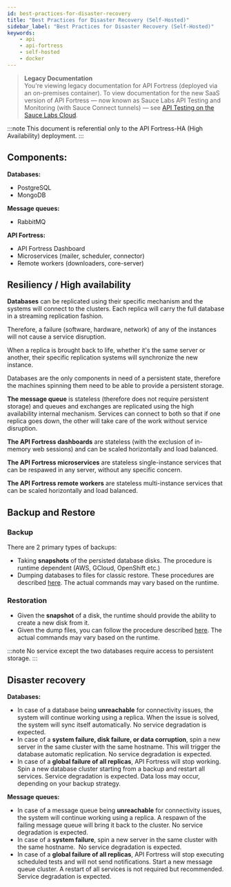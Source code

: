 ```yaml
---
id: best-practices-for-disaster-recovery
title: "Best Practices for Disaster Recovery (Self-Hosted)"
sidebar_label: "Best Practices for Disaster Recovery (Self-Hosted)"
keywords:
    - api
    - api-fortress
    - self-hosted
    - docker
---
```


<head>
  <meta name="robots" content="noindex" />
</head>

>**Legacy Documentation**<br/>You're viewing legacy documentation for API Fortress (deployed via an on-premises container). To view documentation for the new SaaS version of API Fortress &#8212; now known as Sauce Labs API Testing and Monitoring (with Sauce Connect tunnels) &#8212; see [API Testing on the Sauce Labs Cloud](/api-testing/).

:::note
This document is referential only to the API Fortress-HA (High Availability) deployment.
:::

## **Components:**

**Databases:**

- PostgreSQL
- MongoDB

**Message queues:**

- RabbitMQ

**API Fortress:**

- API Fortress Dashboard
- Microservices (mailer, scheduler, connector)
- Remote workers (downloaders, core-server)

## Resiliency / High availability

**Databases** can be replicated using their specific mechanism and the systems will connect to the clusters. Each replica will carry the full database in a streaming replication fashion.

Therefore, a failure (software, hardware, network) of any of the instances will not cause a service disruption.

When a replica is brought back to life, whether it's the same server or another, their specific replication systems will synchronize the new instance.

Databases are the only components in need of a persistent state, therefore the machines spinning them need to be able to provide a persistent storage.

**The message queue** is stateless (therefore does not require persistent storage) and queues and exchanges are replicated using the high availability internal mechanism. Services can connect to both so that if one replica goes down, the other will take care of the work without service disruption.

**The API Fortress dashboards** are stateless (with the exclusion of in-memory web sessions) and can be scaled horizontally and load balanced.

**The API Fortress microservices** are stateless single-instance services that can be respawed in any server, without any specific concern.

**The API Fortress remote workers** are stateless multi-instance services that can be scaled horizontally and load balanced.

## Backup and Restore

### Backup

There are 2 primary types of backups:

- Taking **snapshots** of the persisted database disks. The procedure is runtime dependent (AWS, GCloud, OpenShift etc.)
- Dumping databases to files for classic restore. These procedures are described  [here](https://apifortress.com/doc/backing-up-your-data-on-premises-only/). The actual commands may vary based on the runtime.

### Restoration

- Given the **snapshot** of a disk, the runtime should provide the ability to create a new disk from it.
- Given the dump files, you can follow the procedure described [here](https://apifortress.com/doc/backing-up-your-data-on-premises-only/). The actual commands may vary based on the runtime.

:::note
No service except the two databases require access to persistent storage.
:::

## Disaster recovery

**Databases:**

- In case of a database being **unreachable** for connectivity issues, the system will continue working using a replica. When the issue is solved, the system will sync itself automatically. No service degradation is expected.
- In case of a **system failure, disk failure, or data corruption**, spin a new server in the same cluster with the same hostname. This will trigger the database automatic replication. No service degradation is expected.
- In case of a **global failure of all replicas**, API Fortress will stop working. Spin a new database cluster starting from a backup and restart all services. Service degradation is expected. Data loss may occur, depending on your backup strategy.

**Message queues:**

- In case of a message queue being **unreachable** for connectivity issues, the system will continue working using a replica. A respawn of the failing message queue will bring it back to the cluster. No service degradation is expected.
- In case of a **system failure**, spin a new server in the same cluster with the same hostname.  No service degradation is expected.
- In case of a **global failure of all replicas**, API Fortress will stop executing scheduled tests and will not send notifications. Start a new message queue cluster. A restart of all services is not required but recommended. Service degradation is expected.
